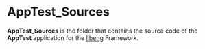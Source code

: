 # AppTest_Sources
**AppTest_Sources** is the folder that contains the source code of the **AppTest** application for the  [libeng](https://github.com/STUDIO-Artaban/libeng) Framework.
